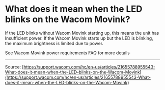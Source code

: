 # What does it mean when the LED blinks on the Wacom Movink?

If the LED blinks without Wacom Movink starting up, this means the unit has Insufficient power. If the Wacom Movink starts up but the LED is blinking, the maximum brightness is limited due to power.


See Wacom Movink power requirements FAQ for more details

---
Source: [https://support.wacom.com/hc/en-us/articles/21655788955543-What-does-it-mean-when-the-LED-blinks-on-the-Wacom-Movink](https://support.wacom.com/hc/en-us/articles/21655788955543-What-does-it-mean-when-the-LED-blinks-on-the-Wacom-Movink)
